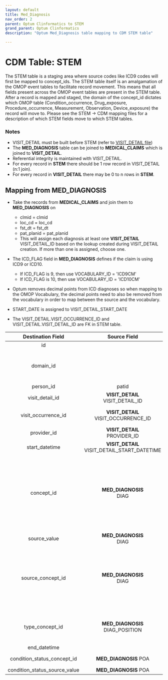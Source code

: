 ```yaml
---
layout: default
title: Med_Diagnosis
nav_order: 2
parent: Optum Clinformatics to STEM
grand_parent: Optum Clinformatics
description: "Optum Med_Diagnosis table mapping to CDM STEM table"

---
```


# CDM Table: STEM 

The STEM table is a staging area where source codes like ICD9 codes will first be mapped to concept_ids. The STEM table itself is an amalgamation of the OMOP event tables to facilitate record movement. This means that all fields present across the OMOP event tables are present in the STEM table. After a record is mapped and staged, the domain of the concept_id dictates which OMOP table (Condition_occurrence, Drug_exposure, Procedure_occurrence, Measurement, Observation, Device_exposure) the record will move to. Please see the STEM -> CDM mapping files for a description of which STEM fields move to which STEM tables.

### **Notes**
- VISIT_DETAIL must be built before STEM (refer to [VISIT_DETAIL file](VISIT_DETAIL.md))
- The **MED_DIAGNOSIS** table can be joined to **MEDICAL_CLAIMS** which is joined to **VISIT_DETAIL**. 
- Referential integrity is maintained with VISIT_DETAIL. 
- For every record in **STEM** there should be 1 row record in VISIT_DETAIL (n:1 join). 
- For every record in **VISIT_DETAIL** there may be 0 to n rows in **STEM**.

## **Mapping from MED_DIAGNOSIS**
- Take the records from **MEDICAL_CLAIMS** and join them to **MED_DIAGNOSIS** on 
    - clmid = clmid
    - loc_cd = loc_cd
    - fst_dt = fst_dt
    - pat_planid = pat_planid
    - This will assign each diagnosis at least one **VISIT_DETAIL** VISIT_DETAIL_ID based on the lookup created during VISIT_DETAIL creation. If more than one is assigned, choose one.  

- The ICD_FLAG field in **MED_DIAGNOSIS** defines if the claim is using ICD9 or ICD10.
    - If ICD_FLAG is 9, then use VOCABULARY_ID = 'ICD9CM'
    - If ICD_FLAG is 10, then use VOCABULARY_ID = 'ICD10CM'
-   Optum removes decimal points from ICD diagnoses so when mapping to the OMOP Vocabulary, the decimal points need to also be removed from the vocabulary in order to map between the source and the vocabulary.
- START_DATE is assigned to VISIT_DETAIL_START_DATE
- The VISIT_DETAIL.VISIT_OCCURRENCE_ID and VISIT_DETAIL.VISIT_DETAIL_ID are FK in STEM table.

|**Destination Field**|**Source Field**|**Applied Rule**|**Comment**|
| :----: | :----: | :--------: | :------: |
| id | |Autogenerate||
| domain_id ||This should be the domain_id of the standard concept in the CONCEPT_ID field. If a code is mapped to CONCEPT_ID 0, put the domain_id as Observation.||
| person_id | patid| Use patid to lookup Person_id ||
| visit_detail_id |**VISIT_DETAIL**<br>VISIT_DETAIL_ID|||
| visit_occurrence_id |**VISIT_DETAIL**<br>VISIT_OCCURRENCE_ID|Use the linking to **VISIT_DETAIL** to look up VISIT_OCCURRENCE_ID||
| provider_id |**VISIT_DETAIL**<br>PROVIDER_ID |||
| start_datetime |**VISIT_DETAIL** VISIT_DETAIL_START_DATETIME |||
| concept_id | **MED_DIAGNOSIS**<br>DIAG|Use the SOURCE_TO_STANDARD query with the filter<br/><br/>WHERE SOURCE_VOCABULARY_ID IN (*'ICD9CM'* OR *'ICD10CM'*) AND TARGET_STANDARD_CONCEPT ='S' AND TARGET_INVALID_REASON IS NULL |If ICD_FLAG = 9 then use 'ICD9CM', else if ICD_FLAG = 10 then use 'ICD10CM'||
| source_value | **MED_DIAGNOSIS**<br>DIAG|||
| source_concept_id |**MED_DIAGNOSIS**<br>DIAG |Use the SOURCE_TO_SOURCE query with the filter<br><br>WHERE SOURCE_VOCABULARY_ID IN (*'ICD9CM'* OR *'ICD10CM'*) |If ICD_FLAG = 9 then use 'ICD9CM', else if ICD_FLAG = 10 then use 'ICD10CM'|
| type_concept_id |**MED_DIAGNOSIS**<br>DIAG_POSITION| If position = 1 then concept_id = 44786627 (Primary condition). Use 44786629 (Secondary Condition for all others.  ||
| end_datetime | |||
| condition_status_concept_id | **MED_DIAGNOSIS** POA | Y = 46236988<br>N, U, or W = 0||
| condition_status_source_value | **MED_DIAGNOSIS** POA |||
